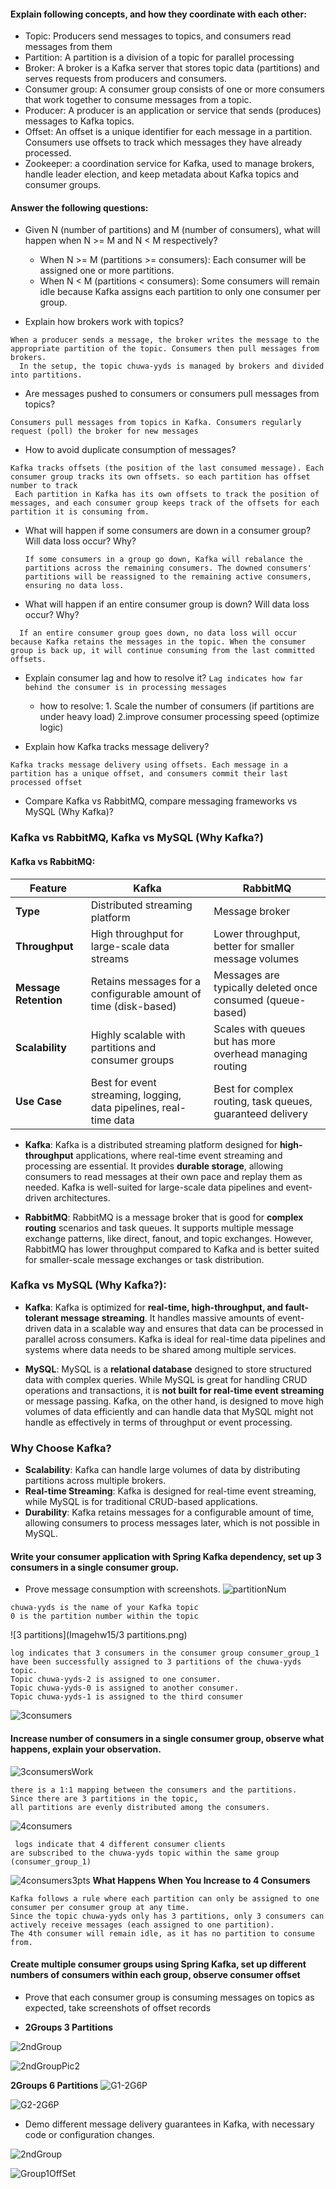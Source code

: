 
#### Explain following concepts, and how they coordinate with each other:

- Topic: Producers send messages to topics, and consumers read messages from them
- Partition: A partition is a division of a topic for parallel processing
- Broker: A broker is a Kafka server that stores topic data (partitions) and serves requests from producers and consumers.
- Consumer group: A consumer group consists of one or more consumers that work together to consume messages from a topic.
- Producer: A producer is an application or service that sends (produces) messages to Kafka topics.
- Offset: An offset is a unique identifier for each message in a partition. Consumers use offsets to track which messages they have already processed.
- Zookeeper: a coordination service for Kafka, used to manage brokers, handle leader election, and keep metadata about Kafka topics and consumer groups.


#### Answer the following questions:

- Given N (number of partitions) and M (number of consumers), what will happen when N >= M and N < M respectively?
    - When N >= M (partitions >= consumers): Each consumer will be assigned one or more partitions.
    - When N < M (partitions < consumers): Some consumers will remain idle because Kafka assigns each partition to only one consumer per group.

- Explain how brokers work with topics?
```angular2html
When a producer sends a message, the broker writes the message to the appropriate partition of the topic. Consumers then pull messages from brokers. 
  In the setup, the topic chuwa-yyds is managed by brokers and divided into partitions.
```
  

- Are messages pushed to consumers or consumers pull messages from topics?
```angular2html
Consumers pull messages from topics in Kafka. Consumers regularly request (poll) the broker for new messages
```
  

- How to avoid duplicate consumption of messages?
 ``` 
Kafka tracks offsets (the position of the last consumed message). Each consumer group tracks its own offsets. so each partition has offset number to track
  Each partition in Kafka has its own offsets to track the position of messages, and each consumer group keeps track of the offsets for each partition it is consuming from.
```

- What will happen if some consumers are down in a consumer group? Will data loss occur? Why?
  ```
  If some consumers in a group go down, Kafka will rebalance the partitions across the remaining consumers. The downed consumers' partitions will be reassigned to the remaining active consumers, ensuring no data loss.
   ```
- What will happen if an entire consumer group is down? Will data loss occur? Why?
```
  If an entire consumer group goes down, no data loss will occur because Kafka retains the messages in the topic. When the consumer group is back up, it will continue consuming from the last committed offsets.
`````
- Explain consumer lag and how to resolve it?
  ```Lag indicates how far behind the consumer is in processing messages```
  -  how to resolve: 1. Scale the number of consumers (if partitions are under heavy load) 2.improve consumer processing speed (optimize logic)

- Explain how Kafka tracks message delivery?
```
Kafka tracks message delivery using offsets. Each message in a partition has a unique offset, and consumers commit their last processed offset
```

- Compare Kafka vs RabbitMQ, compare messaging frameworks vs MySQL (Why Kafka)?

### Kafka vs RabbitMQ, Kafka vs MySQL (Why Kafka?)

#### Kafka vs RabbitMQ:

| Feature             | Kafka                          | RabbitMQ                          |
|---------------------|--------------------------------|-----------------------------------|
| **Type**            | Distributed streaming platform | Message broker                    |
| **Throughput**      | High throughput for large-scale data streams | Lower throughput, better for smaller message volumes |
| **Message Retention**| Retains messages for a configurable amount of time (disk-based) | Messages are typically deleted once consumed (queue-based) |
| **Scalability**      | Highly scalable with partitions and consumer groups | Scales with queues but has more overhead managing routing |
| **Use Case**        | Best for event streaming, logging, data pipelines, real-time data | Best for complex routing, task queues, guaranteed delivery |

- **Kafka**: Kafka is a distributed streaming platform designed for **high-throughput** applications, where real-time event streaming and processing are essential. It provides **durable storage**, allowing consumers to read messages at their own pace and replay them as needed. Kafka is well-suited for large-scale data pipelines and event-driven architectures.

- **RabbitMQ**: RabbitMQ is a message broker that is good for **complex routing** scenarios and task queues. It supports multiple message exchange patterns, like direct, fanout, and topic exchanges. However, RabbitMQ has lower throughput compared to Kafka and is better suited for smaller-scale message exchanges or task distribution.

### Kafka vs MySQL (Why Kafka?):

- **Kafka**: Kafka is optimized for **real-time, high-throughput, and fault-tolerant message streaming**. It handles massive amounts of event-driven data in a scalable way and ensures that data can be processed in parallel across consumers. Kafka is ideal for real-time data pipelines and systems where data needs to be shared among multiple services.

- **MySQL**: MySQL is a **relational database** designed to store structured data with complex queries. While MySQL is great for handling CRUD operations and transactions, it is **not built for real-time event streaming** or message passing. Kafka, on the other hand, is designed to move high volumes of data efficiently and can handle data that MySQL might not handle as effectively in terms of throughput or event processing.

### Why Choose Kafka?
- **Scalability**: Kafka can handle large volumes of data by distributing partitions across multiple brokers.
- **Real-time Streaming**: Kafka is designed for real-time event streaming, while MySQL is for traditional CRUD-based applications.
- **Durability**: Kafka retains messages for a configurable amount of time, allowing consumers to process messages later, which is not possible in MySQL.





#### Write your consumer application with Spring Kafka dependency, set up 3 consumers in a single consumer group.

- Prove message consumption with screenshots.
![partitionNum](../Imagehw15/partitionNum.png)
```angular2html
chuwa-yyds is the name of your Kafka topic
0 is the partition number within the topic
```

![3 partitions](Imagehw15/3 partitions.png)
```angular2html
log indicates that 3 consumers in the consumer group consumer_group_1 
have been successfully assigned to 3 partitions of the chuwa-yyds topic.
Topic chuwa-yyds-2 is assigned to one consumer.
Topic chuwa-yyds-0 is assigned to another consumer.
Topic chuwa-yyds-1 is assigned to the third consumer
```

![3consumers](../Imagehw15/3consumers.png)

#### Increase number of consumers in a single consumer group, observe what happens, explain your observation.

![3consumersWork](../Imagehw15/3consumersWork.png)
```angular2html
there is a 1:1 mapping between the consumers and the partitions. 
Since there are 3 partitions in the topic, 
all partitions are evenly distributed among the consumers.
```
![4consumers](../Imagehw15/4consumers.png)
```angular2html
 logs indicate that 4 different consumer clients 
are subscribed to the chuwa-yyds topic within the same group (consumer_group_1)
```
![4consumers3pts](../Imagehw15/4consumers3pts.png)
**What Happens When You Increase to 4 Consumers**
```angular2html
Kafka follows a rule where each partition can only be assigned to one consumer per consumer group at any time.
Since the topic chuwa-yyds only has 3 partitions, only 3 consumers can actively receive messages (each assigned to one partition).
The 4th consumer will remain idle, as it has no partition to consume from.
```

#### Create multiple consumer groups using Spring Kafka, set up different numbers of consumers within each group, observe consumer offset

- Prove that each consumer group is consuming messages on topics as expected, take screenshots of offset records

- **2Groups 3 Partitions**

![2ndGroup](../Imagehw15/2ndGroup.png)

![2ndGroupPic2](../Imagehw15/2ndGroupPic2.png)

**2Groups 6 Partitions**
![G1-2G6P](../Imagehw15/G1-2G6P.png)

![G2-2G6P](../Imagehw15/G2-2G6P.png)


- Demo different message delivery guarantees in Kafka, with necessary code or configuration changes.

![2ndGroup](../Imagehw15/2ndGroup.png)

![Group1OffSet](../Imagehw15/Group1OffSet.png)





